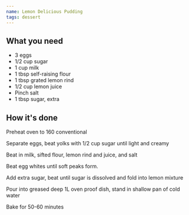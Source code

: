 ```yaml
---
name: Lemon Delicious Pudding
tags: dessert
---
```


## What you need

* 3 eggs
* 1/2 cup sugar
* 1 cup milk
* 1 tbsp self-raising flour
* 1 tbsp grated lemon rind
* 1/2 cup lemon juice
* Pinch salt
* 1 tbsp sugar, extra

<!-- break -->

## How it's done

Preheat oven to 160 conventional

Separate eggs, beat yolks with 1/2 cup sugar until light and creamy

Beat in milk, sifted flour, lemon rind and juice, and salt

Beat egg whites until soft peaks form.

Add extra sugar, beat until sugar is dissolved and fold into lemon mixture

Pour into greased deep 1L oven proof dish, stand in shallow pan of cold water

Bake for 50-60 minutes
